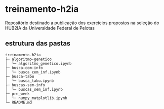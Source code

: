 # treinamento-h2ia
Repositório destinado a publicação dos exercícios propostos na seleção do HUB2IA da Universidade Federal de Pelotas

## estrutura das pastas

```
treinamento-h2ia
├─ algoritmo-genetico
│  └─ algoritmo_genetico.ipynb
├─ busca-com-info
│  └─ busca_com_inf.ipynb
├─ busca-tabu
│  └─ busca_tabu.ipynb
├─ buscas-sem-info
│  └─ buscas_sem_inf.ipynb
├─ pre_week
│  └─ numpy_matplotlib.ipynb
└─ README.md

```
